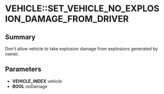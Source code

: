 # VEHICLE::SET_VEHICLE_NO_EXPLOSION_DAMAGE_FROM_DRIVER

## Summary
Don't allow vehicle to take explosion damage from explosions generated by owner.

## Parameters
* **VEHICLE_INDEX** vehicle
* **BOOL** noDamage